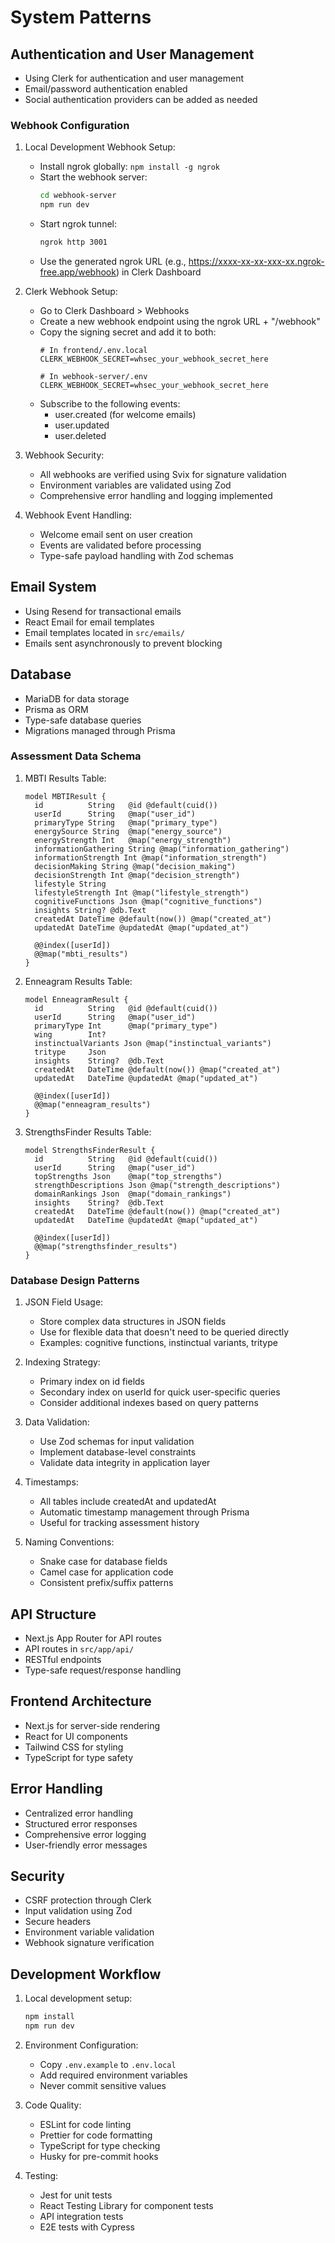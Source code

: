 # System Patterns

## Authentication and User Management
- Using Clerk for authentication and user management
- Email/password authentication enabled
- Social authentication providers can be added as needed

### Webhook Configuration
1. Local Development Webhook Setup:
   - Install ngrok globally: `npm install -g ngrok`
   - Start the webhook server:
     ```bash
     cd webhook-server
     npm run dev
     ```
   - Start ngrok tunnel:
     ```bash
     ngrok http 3001
     ```
   - Use the generated ngrok URL (e.g., https://xxxx-xx-xx-xxx-xx.ngrok-free.app/webhook) in Clerk Dashboard

2. Clerk Webhook Setup:
   - Go to Clerk Dashboard > Webhooks
   - Create a new webhook endpoint using the ngrok URL + "/webhook"
   - Copy the signing secret and add it to both:
     ```
     # In frontend/.env.local
     CLERK_WEBHOOK_SECRET=whsec_your_webhook_secret_here

     # In webhook-server/.env
     CLERK_WEBHOOK_SECRET=whsec_your_webhook_secret_here
     ```
   - Subscribe to the following events:
     * user.created (for welcome emails)
     * user.updated
     * user.deleted

2. Webhook Security:
   - All webhooks are verified using Svix for signature validation
   - Environment variables are validated using Zod
   - Comprehensive error handling and logging implemented

3. Webhook Event Handling:
   - Welcome email sent on user creation
   - Events are validated before processing
   - Type-safe payload handling with Zod schemas

## Email System
- Using Resend for transactional emails
- React Email for email templates
- Email templates located in `src/emails/`
- Emails sent asynchronously to prevent blocking

## Database
- MariaDB for data storage
- Prisma as ORM
- Type-safe database queries
- Migrations managed through Prisma

### Assessment Data Schema
1. MBTI Results Table:
   ```prisma
   model MBTIResult {
     id          String   @id @default(cuid())
     userId      String   @map("user_id")
     primaryType String   @map("primary_type")
     energySource String  @map("energy_source")
     energyStrength Int   @map("energy_strength")
     informationGathering String @map("information_gathering")
     informationStrength Int @map("information_strength")
     decisionMaking String @map("decision_making")
     decisionStrength Int @map("decision_strength")
     lifestyle String
     lifestyleStrength Int @map("lifestyle_strength")
     cognitiveFunctions Json @map("cognitive_functions")
     insights String? @db.Text
     createdAt DateTime @default(now()) @map("created_at")
     updatedAt DateTime @updatedAt @map("updated_at")

     @@index([userId])
     @@map("mbti_results")
   }
   ```

2. Enneagram Results Table:
   ```prisma
   model EnneagramResult {
     id          String   @id @default(cuid())
     userId      String   @map("user_id")
     primaryType Int      @map("primary_type")
     wing        Int?
     instinctualVariants Json @map("instinctual_variants")
     tritype     Json
     insights    String?  @db.Text
     createdAt   DateTime @default(now()) @map("created_at")
     updatedAt   DateTime @updatedAt @map("updated_at")

     @@index([userId])
     @@map("enneagram_results")
   }
   ```

3. StrengthsFinder Results Table:
   ```prisma
   model StrengthsFinderResult {
     id          String   @id @default(cuid())
     userId      String   @map("user_id")
     topStrengths Json    @map("top_strengths")
     strengthDescriptions Json @map("strength_descriptions")
     domainRankings Json  @map("domain_rankings")
     insights    String?  @db.Text
     createdAt   DateTime @default(now()) @map("created_at")
     updatedAt   DateTime @updatedAt @map("updated_at")

     @@index([userId])
     @@map("strengthsfinder_results")
   }
   ```

### Database Design Patterns
1. JSON Field Usage:
   - Store complex data structures in JSON fields
   - Use for flexible data that doesn't need to be queried directly
   - Examples: cognitive functions, instinctual variants, tritype

2. Indexing Strategy:
   - Primary index on id fields
   - Secondary index on userId for quick user-specific queries
   - Consider additional indexes based on query patterns

3. Data Validation:
   - Use Zod schemas for input validation
   - Implement database-level constraints
   - Validate data integrity in application layer

4. Timestamps:
   - All tables include createdAt and updatedAt
   - Automatic timestamp management through Prisma
   - Useful for tracking assessment history

5. Naming Conventions:
   - Snake case for database fields
   - Camel case for application code
   - Consistent prefix/suffix patterns

## API Structure
- Next.js App Router for API routes
- API routes in `src/app/api/`
- RESTful endpoints
- Type-safe request/response handling

## Frontend Architecture
- Next.js for server-side rendering
- React for UI components
- Tailwind CSS for styling
- TypeScript for type safety

## Error Handling
- Centralized error handling
- Structured error responses
- Comprehensive error logging
- User-friendly error messages

## Security
- CSRF protection through Clerk
- Input validation using Zod
- Secure headers
- Environment variable validation
- Webhook signature verification

## Development Workflow
1. Local development setup:
   ```bash
   npm install
   npm run dev
   ```

2. Environment Configuration:
   - Copy `.env.example` to `.env.local`
   - Add required environment variables
   - Never commit sensitive values

3. Code Quality:
   - ESLint for code linting
   - Prettier for code formatting
   - TypeScript for type checking
   - Husky for pre-commit hooks

4. Testing:
   - Jest for unit tests
   - React Testing Library for component tests
   - API integration tests
   - E2E tests with Cypress
